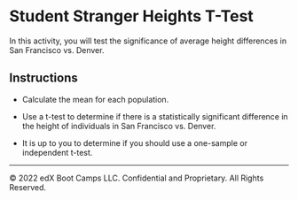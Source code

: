 # Student Stranger Heights T-Test

In this activity, you will test the significance of average height differences in San Francisco vs. Denver.

## Instructions

* Calculate the mean for each population.

* Use a t-test to determine if there is a statistically significant difference in the height of individuals in San Francisco vs. Denver.

* It is up to you to determine if you should use a one-sample or independent t-test.

- - -

© 2022 edX Boot Camps LLC. Confidential and Proprietary. All Rights Reserved.
